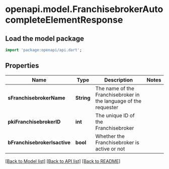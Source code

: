 # openapi.model.FranchisebrokerAutocompleteElementResponse

## Load the model package
```dart
import 'package:openapi/api.dart';
```

## Properties
Name | Type | Description | Notes
------------ | ------------- | ------------- | -------------
**sFranchisebrokerName** | **String** | The name of the Franchisebroker in the language of the requester | 
**pkiFranchisebrokerID** | **int** | The unique ID of the Franchisebroker | 
**bFranchisebrokerIsactive** | **bool** | Whether the Franchisebroker is active or not | 

[[Back to Model list]](../README.md#documentation-for-models) [[Back to API list]](../README.md#documentation-for-api-endpoints) [[Back to README]](../README.md)


